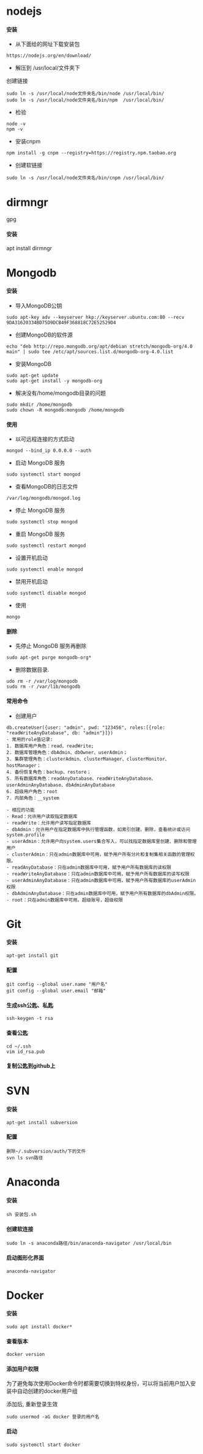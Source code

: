 # nodejs

#### 安装

- 从下面给的网址下载安装包


```
https://nodejs.org/en/download/
```

- 解压到 /usr/local/文件夹下


创建链接

```
sudo ln -s /usr/local/node文件夹名/bin/node /usr/local/bin/
sudo ln -s /usr/local/node文件夹名/bin/npm  /usr/local/bin/
```

- 检验


```
node -v
npm -v
```

- 安装cnpm


```
npm install -g cnpm --registry=https://registry.npm.taobao.org
```

- 创建软链接


```
sudo ln -s /usr/local/node文件夹名/bin/cnpm /usr/local/bin/
```

# dirmngr

gpg

#### 安装

apt install dirmngr

# Mongodb

#### 安装

- 导入MongoDB公钥

```shell
sudo apt-key adv --keyserver hkp://keyserver.ubuntu.com:80 --recv 9DA31620334BD75D9DCB49F368818C72E52529D4
```

- 创建MongoDB的软件源

```shell
echo "deb http://repo.mongodb.org/apt/debian stretch/mongodb-org/4.0 main" | sudo tee /etc/apt/sources.list.d/mongodb-org-4.0.list
```

- 安装MongoDB

```shell
sudo apt-get update
sudo apt-get install -y mongodb-org
```

- 解决没有/home/mongodb目录的问题

```shell
sudo mkdir /home/mongodb
sudo chown -R mongodb:mongodb /home/mongodb
```

#### 使用

- 以可远程连接的方式启动

```
mongod --bind_ip 0.0.0.0 --auth
```

- 启动 MongoDB 服务

```shell
sudo systemctl start mongod 
```

- 查看MongoDB的日志文件

```shell
/var/log/mongodb/mongod.log
```

- 停止 MongoDB 服务

```shell
sudo systemctl stop mongod
```

- 重启 MongoDB 服务

```shell
sudo systemctl restart mongod
```

- 设置开机启动

```shell
sudo systemctl enable mongod
```

- 禁用开机启动

```shell
sudo systemctl disable mongod
```

- 使用

```
mongo
```

#### 删除

- 先停止 MongoDB 服务再删除

```shell
sudo apt-get purge mongodb-org*
```

- 删除数据目录.

```shell
udo rm -r /var/log/mongodb
sudo rm -r /var/lib/mongodb
```

#### 常用命令

- 创建用户

```shell
db.createUser({user: "admin", pwd: "123456", roles:[{role: "readWriteAnyDatabase", db: "admin"}]})
- 常用的role值记录: 
1. 数据库用户角色：read、readWrite; 
2. 数据库管理角色：dbAdmin、dbOwner、userAdmin； 
3. 集群管理角色：clusterAdmin、clusterManager、clusterMonitor、hostManager； 
4. 备份恢复角色：backup、restore； 
5. 所有数据库角色：readAnyDatabase、readWriteAnyDatabase、userAdminAnyDatabase、dbAdminAnyDatabase 
6. 超级用户角色：root 
7. 内部角色：__system 

- 相应的功能 
- Read：允许用户读取指定数据库 
- readWrite：允许用户读写指定数据库 
- dbAdmin：允许用户在指定数据库中执行管理函数，如索引创建、删除，查看统计或访问system.profile 
- userAdmin：允许用户向system.users集合写入，可以找指定数据库里创建、删除和管理用户 
- clusterAdmin：只在admin数据库中可用，赋予用户所有分片和复制集相关函数的管理权限。 
- readAnyDatabase：只在admin数据库中可用，赋予用户所有数据库的读权限 
- readWriteAnyDatabase：只在admin数据库中可用，赋予用户所有数据库的读写权限 
- userAdminAnyDatabase：只在admin数据库中可用，赋予用户所有数据库的userAdmin权限 
- dbAdminAnyDatabase：只在admin数据库中可用，赋予用户所有数据库的dbAdmin权限。 
- root：只在admin数据库中可用。超级账号，超级权限
```



# Git

#### 安装

```shell
apt-get install git
```

#### 配置

```shell
git config --global user.name "用户名"
git config --global user.email "邮箱"
```

#### 生成ssh公匙、私匙

```shell
ssh-keygen -t rsa 
```

#### 查看公匙

```
cd ~/.ssh
vim id_rsa.pub
```

#### 复制公匙到github上

# SVN

#### 安装

```shell
apt-get install subversion
```

#### 配置

```shell
删除~/.subversion/auth/下的文件
svn ls svn路径
```

# Anaconda

#### 安装

```shell
sh 安装包.sh
```

#### 创建软连接

```shell
sudo ln -s anaconda路径/bin/anaconda-navigator /usr/local/bin
```

#### 启动图形化界面

```shell
anaconda-navigator
```

# Docker

#### 安装

```shell
sudo apt install docker*
```

#### 查看版本

```shell
docker version
```

#### 添加用户权限

为了避免每次使用Docker命令时都需要切换到特权身份，可以将当前用户加入安装中自动创建的docker用户组

添加后, 重新登录生效

```shell
sudo usermod -aG docker 登录的用户名
```

#### 启动

```shell
sudo systemctl start docker
```

